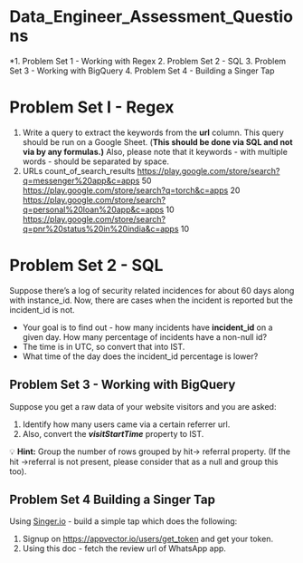 # Data_Engineer_Assessment_Questions
*1. Problem Set 1 - Working with Regex
2. Problem Set 2 - SQL
3. Problem Set 3 - Working with BigQuery
4. Problem Set 4 - Building a Singer Tap

# **Problem Set I - Regex**

1. Write a query to extract the keywords from the **url** column. This query should be run on a Google Sheet. (**This should be done via SQL and not via by any formulas.)** Also, please note that it keywords - with multiple words - should be separated by space.
2. URLs	count_of_search_results	
https://play.google.com/store/search?q=messenger%20app&c=apps	50	
https://play.google.com/store/search?q=torch&c=apps	20	
https://play.google.com/store/search?q=personal%20loan%20app&c=apps	10	
https://play.google.com/store/search?q=pnr%20status%20in%20india&c=apps	10	

# **Problem Set 2 -  SQL**

Suppose there’s a log of security related incidences for about 60 days along with instance_id. Now, there are cases when the incident is reported but the incident_id is not. 

- Your goal is to find out - how many incidents have **incident_id** on a given day. How many percentage of incidents have a non-null id?
- The time is in UTC, so convert that into IST.
- What time of the day does the incident_id percentage is lower?

## **Problem Set 3 - Working with BigQuery**

Suppose you get a raw data of your website visitors and you are asked: 

1. Identify how many users came via a certain referrer url. 
2. Also, convert the ***visitStartTime*** property to IST.

💡 **Hint:** Group the number of rows grouped by hit→ referral property. (If the hit →referral is not present, please consider that as a null and group this too).


## **Problem Set 4 Building a Singer Tap**

Using [Singer.io](http://Singer.io) - build a simple tap which does the following:

1. Signup on https://appvector.io/users/get_token and get your token. 
2. Using this doc - fetch the review url of WhatsApp app.
